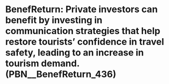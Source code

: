 # BenefReturn: __Private investors can benefit by investing in communication strategies that help restore tourists’ confidence in travel safety, leading to an increase in tourism demand.__ (PBN__BenefReturn_436)

